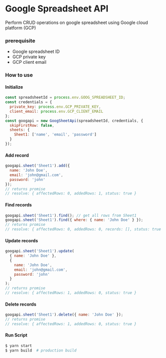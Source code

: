# Google Spreadsheet API

Perform CRUD operations on google spreadsheet using Google cloud platform (GCP)

### prerequisite

- Google spreadsheet ID
- GCP private key
- GCP client email

### How to use

#### Initialize

```javascript
const spreadsheetId = process.env.GOOG_SPREADSHEET_ID;
const credentials = {
  private_key: process.env.GCP_PRIVATE_KEY,
  client_email: process.env.GCP_CLIENT_EMAIL
};
const googapi = new GoogSheetApi(spreadsheetId, credentials, {
  skipFirstRow: false,
  sheets: {
    Sheet1: ['name', 'email', 'password']
  }
});
```

#### Add record

```javascript
googapi.sheet('Sheet1').add({
  name: 'John Doe',
  email: 'john@gmail.com',
  password: 'john'
});
// returns promise
// resolve: { affectedRows: 0, addedRows: 1, status: true }
```

#### Find records

```javascript
googapi.sheet('Sheet1').find(); // get all rows from Sheet1
googapi.sheet('Sheet1').find({ where: { name: 'John Doe' } });
// returns promise
// resolve: { affectedRows: 0, addedRows: 0, records: [], status: true }
```

#### Update records

```javascript
googapi.sheet('Sheet1').update(
  { name: 'John Doe' },
  {
    name: 'John Doe',
    email: 'john@gmail.com',
    password: 'john'
  }
);
// returns promise
// resolve: { affectedRows: 1, addedRows: 0, status: true }
```

#### Delete records

```javascript
googapi.sheet('Sheet1').delete({ name: 'John Doe' });
// returns promise
// resolve: { affectedRows: 1, addedRows: 0, status: true }
```

#### Run Script

```sh
$ yarn start
$ yarn build  # production build
```

